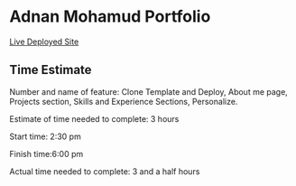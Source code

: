# Adnan Mohamud Portfolio

[Live Deployed Site](https://adnan-mohamud-portfolio.netlify.app/)

## Time Estimate

Number and name of feature: Clone Template and Deploy, About me page, Projects section, Skills and Experience Sections, Personalize.

Estimate of time needed to complete: 3 hours

Start time: 2:30 pm

Finish time:6:00 pm

Actual time needed to complete: 3 and a half hours
